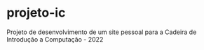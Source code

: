 # projeto-ic
Projeto de desenvolvimento de um site pessoal para a Cadeira de Introdução a Computação - 2022
